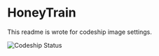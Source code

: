 HoneyTrain
==========
This readme is wrote for codeship image settings.

![Codeship Status](0cc67ac0-6a48-0132-236e-2e196b4816c1)
